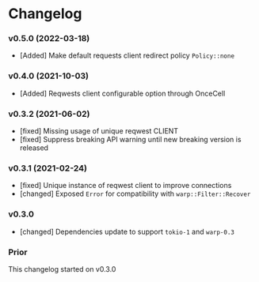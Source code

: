 # Changelog

### v0.5.0 (2022-03-18)
- [Added] Make default requests client redirect policy `Policy::none`

### v0.4.0 (2021-10-03)
- [Added] Reqwests client configurable option through OnceCell

### v0.3.2 (2021-06-02)
- [fixed] Missing usage of unique reqwest CLIENT
- [fixed] Suppress breaking API warning until new breaking version is released

### v0.3.1 (2021-02-24)

- [fixed] Unique instance of reqwest client to improve connections
- [changed] Exposed `Error` for compatibility with `warp::Filter::Recover`

### v0.3.0

- [changed] Dependencies update to support `tokio-1` and `warp-0.3`

### Prior

This changelog started on v0.3.0